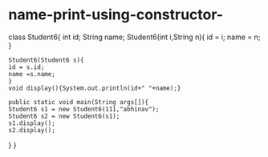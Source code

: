# name-print-using-constructor-
class Student6{
    int id;
    String name;
    Student6(int i,String n){
    id = i;
    name = n;
    }
    
    Student6(Student6 s){
    id = s.id;
    name =s.name;
    }
    void display(){System.out.println(id+" "+name);}
 
    public static void main(String args[]){
    Student6 s1 = new Student6(111,"abhinav");
    Student6 s2 = new Student6(s1);
    s1.display();
    s2.display();
   }
}
